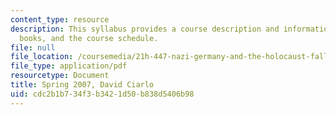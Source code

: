 ```yaml
---
content_type: resource
description: This syllabus provides a course description and information on grading,
  books, and the course schedule.
file: null
file_location: /coursemedia/21h-447-nazi-germany-and-the-holocaust-fall-2004/cdc2b1b734f3b3421d50b838d5406b98_MIT21H_447f04_sylls07.pdf
file_type: application/pdf
resourcetype: Document
title: Spring 2007, David Ciarlo
uid: cdc2b1b7-34f3-b342-1d50-b838d5406b98
---
```


